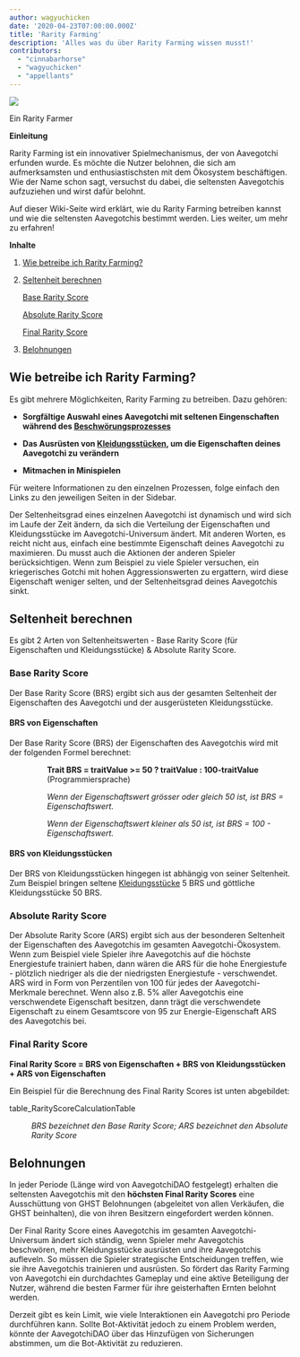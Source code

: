 ```yaml
---
author: wagyuchicken
date: '2020-04-23T07:00:00.000Z'
title: 'Rarity Farming'
description: 'Alles was du über Rarity Farming wissen musst!'
contributors:
  - "cinnabarhorse"
  - "wagyuchicken"
  - "appellants"
---
```


<div class="headerImageContainer">
<img class="headerImage" src="/rarity-farming/rarity-farming.png">
<p class="headerImageText">Ein Rarity Farmer</p>
</div>

**Einleitung**

Rarity Farming ist ein innovativer Spielmechanismus, der von Aavegotchi erfunden wurde. Es möchte die Nutzer belohnen, die sich am aufmerksamsten und enthusiastischsten mit dem Ökosystem beschäftigen. Wie der Name schon sagt, versuchst du dabei, die seltensten Aavegotchis aufzuziehen und wirst dafür belohnt.

Auf dieser Wiki-Seite wird erklärt, wie du Rarity Farming betreiben kannst und wie die seltensten Aavegotchis bestimmt werden. Lies weiter, um mehr zu erfahren!

<div class="contentsBox">

**Inhalte**

<ol>
<li><a href=#how-do-i-rarity-farm->Wie betreibe ich Rarity Farming?</a></p>
<li><a href=#calculating-rarity>Seltenheit berechnen</a></li>
<p><a href=#base-rarity-score>Base Rarity Score</a></p>
<p><a href=#absolute-rarity-score>Absolute Rarity Score</a></p>
<p> <a href=#final-rarity-score>Final Rarity Score</a></p>
<li><a href=#rewards>Belohnungen</a></li>
</ol>

</div>

## **Wie betreibe ich Rarity Farming?**
Es gibt mehrere Möglichkeiten, Rarity Farming zu betreiben. Dazu gehören:

* **Sorgfältige Auswahl eines Aavegotchi mit seltenen Eingenschaften während des [Beschwörungsprozesses](/portals)**

* **Das Ausrüsten von [Kleidungsstücken](/posts/wearables), um die Eigenschaften deines Aavegotchi zu verändern**

* **Mitmachen in Minispielen**

Für weitere Informationen zu den einzelnen Prozessen, folge einfach den Links zu den jeweiligen Seiten in der Sidebar.

Der Seltenheitsgrad eines einzelnen Aavegotchi ist dynamisch und wird sich im Laufe der Zeit ändern, da sich die Verteilung der Eigenschaften und Kleidungsstücke im Aavegotchi-Universum ändert. Mit anderen Worten, es reicht nicht aus, einfach eine bestimmte Eigenschaft deines Aavegotchi zu maximieren. Du musst auch die Aktionen der anderen Spieler berücksichtigen. Wenn zum Beispiel zu viele Spieler versuchen, ein kriegerisches Gotchi mit hohen Aggressionswerten zu ergattern, wird diese Eigenschaft weniger selten, und der Seltenheitsgrad deines Aavegotchis sinkt.

## **Seltenheit berechnen**

Es gibt 2 Arten von Seltenheitswerten - Base Rarity Score (für Eigenschaften und Kleidungsstücke) & Absolute Rarity Score.

### Base Rarity Score

Der Base Rarity Score (BRS) ergibt sich aus der gesamten Seltenheit der Eigenschaften des Aavegotchi und der ausgerüsteten Kleidungsstücke.

#### BRS von Eigenschaften

Der Base Rarity Score (BRS) der Eigenschaften des Aavegotchis wird mit der folgenden Formel berechnet:

<p style="margin-left: 4.8em"><b>Trait BRS = traitValue >= 50 ? traitValue : 100-traitValue </b> (Programmiersprache)</p> 
<p style="margin-left: 4.8em"><i>Wenn der Eigenschaftswert grösser oder gleich 50 ist, ist BRS = Eigenschaftswert. </i></p> 
<p style="margin-left: 4.8em"><i>Wenn der Eigenschaftswert kleiner als 50 ist, ist BRS = 100 - Eigenschaftswert. </i></p>

#### BRS von Kleidungsstücken

Der BRS von Kleidungsstücken hingegen ist abhängig von seiner Seltenheit. Zum Beispiel bringen seltene [Kleidungsstücke](https://wiki.aavegotchi.com/en/wearables) 5 BRS und göttliche Kleidungsstücke 50 BRS.

### Absolute Rarity Score

Der Absolute Rarity Score (ARS) ergibt sich aus der besonderen Seltenheit der Eigenschaften des Aavegotchis im gesamten Aavegotchi-Ökosystem. Wenn zum Beispiel viele Spieler ihre Aavegotchis auf die höchste Energiestufe trainiert haben, dann wären die ARS für die hohe Energiestufe - plötzlich niedriger als die der niedrigsten Energiestufe - verschwendet. ARS wird in Form von Perzentilen von 100 für jedes der Aavegotchi-Merkmale berechnet. Wenn also z.B. 5% aller Aavegotchis eine verschwendete Eigenschaft besitzen, dann trägt die verschwendete Eigenschaft zu einem Gesamtscore von 95 zur Energie-Eigenschaft ARS des Aavegotchis bei.

### Final Rarity Score

<b>Final Rarity Score = BRS von Eigenschaften + BRS von Kleidungsstücken + ARS von Eigenschaften</b>

Ein Beispiel für die Berechnung des Final Rarity Scores ist unten abgebildet:

table_RarityScoreCalculationTable
<p style="margin-left: 2.8em"><i>BRS bezeichnet den Base Rarity Score; ARS bezeichnet den Absolute Rarity Score</i></p>

## Belohnungen

In jeder Periode (Länge wird von AavegotchiDAO festgelegt) erhalten die seltensten Aavegotchis mit den <b>höchsten Final Rarity Scores</b> eine Ausschüttung von GHST Belohnungen (abgeleitet von allen Verkäufen, die GHST beinhalten), die von ihren Besitzern eingefordert werden können.

Der Final Rarity Score eines Aavegotchis im gesamten Aavegotchi-Universum ändert sich ständig, wenn Spieler mehr Aavegotchis beschwören, mehr Kleidungsstücke ausrüsten und ihre Aavegotchis aufleveln. So müssen die Spieler strategische Entscheidungen treffen, wie sie ihre Aavegotchis trainieren und ausrüsten. So fördert das Rarity Farming von Aavegotchi ein durchdachtes Gameplay und eine aktive Beteiligung der Nutzer, während die besten Farmer für ihre geisterhaften Ernten belohnt werden.

Derzeit gibt es kein Limit, wie viele Interaktionen ein Aavegotchi pro Periode durchführen kann. Sollte Bot-Aktivität jedoch zu einem Problem werden, könnte der AavegotchiDAO über das Hinzufügen von Sicherungen abstimmen, um die Bot-Aktivität zu reduzieren.




